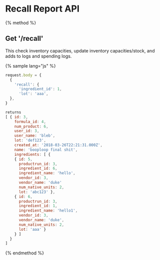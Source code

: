 # Recall Report API

{% method %}
## Get '/recall'

This check inventory capacities, update inventory capacities/stock, and adds to logs and spending logs.

{% sample lang="js" %}
```js
request.body = {
  {
    'recall': {
      'ingredient_id': 1,
      'lot': 'aaa',
  },
}

returns
[ { id: 3,
    formula_id: 4,
    num_product: 6,
    user_id: 3,
    user_name: 'bleb',
    lot: 'def123',
    created_at: '2018-03-26T22:21:31.000Z',
    name: 'booploop final shit',
    ingredients: [ {
    { id: 5,
      productrun_id: 3,
      ingredient_id: 6,
      ingredient_name: 'hello',
      vendor_id: 3,
      vendor_name: 'duke'
      num_native_units: 2,
      lot: 'abc123' },
    { id: 6,
      productrun_id: 3,
      ingredient_id: 1,
      ingredient_name: 'hello1',
      vendor_id: 3,
      vendor_name: 'duke',
      num_native_units: 2,
      lot: 'aaa' }
    } ] 
  } 
]
```

{% endmethod %}
